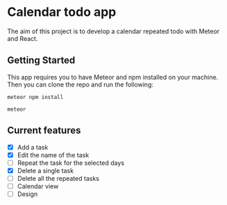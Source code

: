 # Calendar todo app

The aim of this project is to develop a calendar repeated todo with Meteor and React.

## Getting Started

This app requires you to have Meteor and npm installed on your machine. Then you can clone the repo and run the following:

```
meteor npm install
```

```
meteor
```

## Current features

- [x] Add a task
- [x] Edit the name of the task
- [ ] Repeat the task for the selected days
- [x] Delete a single task
- [ ] Delete all the repeated tasks
- [ ] Calendar view
- [ ] Design
